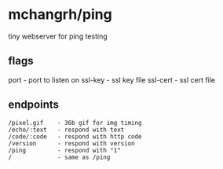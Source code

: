 # mchangrh/ping

tiny webserver for ping testing

## flags
port          - port to listen on
ssl-key       - ssl key file
ssl-cert      - ssl cert file

## endpoints
```
/pixel.gif    - 36b gif for img timing
/echo/:text   - respond with text
/code/:code   - respond with http code
/version      - respond with version
/ping         - respond with "1"
/             - same as /ping
```
